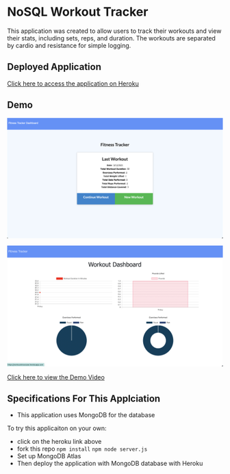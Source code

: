 # NoSQL Workout Tracker

This application was created to allow users to track their workouts and view their stats, including sets, reps, and duration. The workouts are separated by cardio and resistance for simple logging. 

## Deployed Application  

[Click here to access the application on Heroku](https://workoutshowcase.herokuapp.com/?id=6056bdf682691b0015217956) 

## Demo

![DemoImg1](./public/img/Demo1.png)

![DemoImg2](./public/img/Demo2.png)

[Click here to view the Demo Video](https://drive.google.com/file/d/1s2ZpravDsxEPmg4Z4jkHLmPOKP59MWwi/view)

## Specifications For This Applciation

* This application uses MongoDB for the database

To try this applicaiton on your own:

* click on the heroku link above
* fork this repo
`npm install`
`npm node server.js`
* Set up MongoDB Atlas
* Then deploy the application with MongoDB database with Heroku
